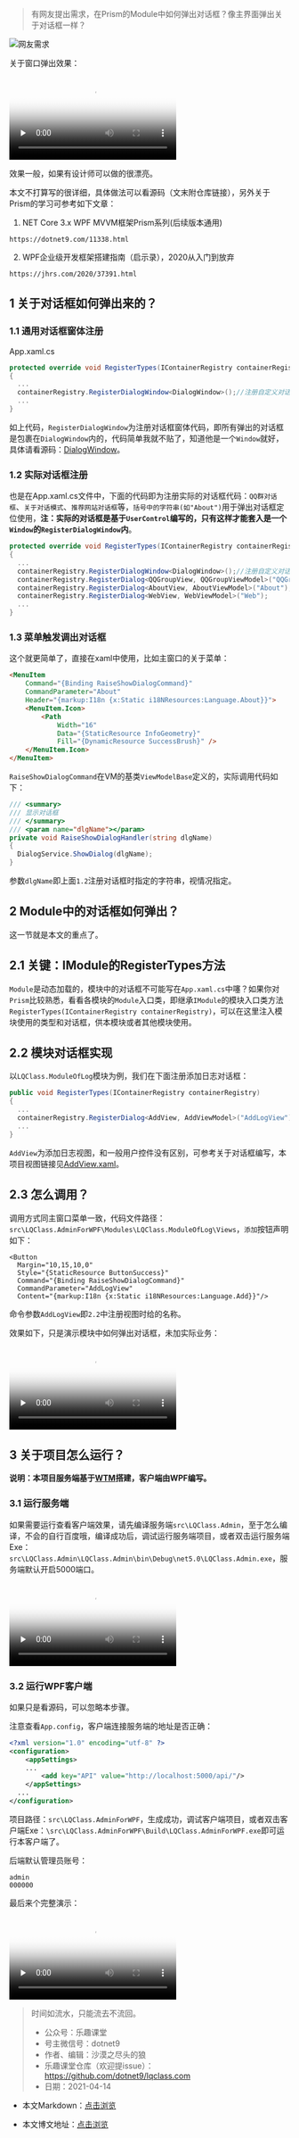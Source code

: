 >有网友提出需求，在Prism的Module中如何弹出对话框？像主界面弹出关于对话框一样？

![网友需求](https://img1.d9tools.com/2021/04/0401.png)

关于窗口弹出效果：

<video id="video" controls="" preload="none" poster="https://img1.d9tools.com/2021/04/0403.png">
  <source id="mp4" src="https://img1.d9tools.com/2021/04/0402.mp4" type="video/mp4">
</video>

效果一般，如果有设计师可以做的很漂亮。

本文不打算写的很详细，具体做法可以看源码（文末附仓库链接），另外关于Prism的学习可参考如下文章：

1. NET Core 3.x WPF MVVM框架Prism系列(后续版本通用)

```shell
https://dotnet9.com/11338.html
```

2. WPF企业级开发框架搭建指南（启示录），2020从入门到放弃

```shell
https://jhrs.com/2020/37391.html
```

## 1 关于对话框如何弹出来的？

### 1.1 通用对话框窗体注册

App.xaml.cs

```C#
protected override void RegisterTypes(IContainerRegistry containerRegistry)
{
  ...
  containerRegistry.RegisterDialogWindow<DialogWindow>();//注册自定义对话框窗体
  ...
}
```

如上代码，`RegisterDialogWindow`为注册对话框窗体代码，即所有弹出的对话框是包裹在`DialogWindow`内的，代码简单我就不贴了，知道他是一个`Window`就好，具体请看源码：[DialogWindow](https://github.com/dotnet9/lqclass.com/blob/main/src/LQClass.AdminForWPF/LQClass.CustomControls/Controls/DialogWindow.xaml)。

### 1.2 实际对话框注册

也是在App.xaml.cs文件中，下面的代码即为注册实际的对话框代码：`QQ群对话框`、`关于对话模式`、`推荐网站对话框`等，`括号中的字符串(如"About")`用于弹出对话框定位使用，**注：实际的对话框是基于`UserControl`编写的，只有这样才能套入是一个`Window`的`RegisterDialogWindow`内**。

```C#
protected override void RegisterTypes(IContainerRegistry containerRegistry)
{
  ...
  containerRegistry.RegisterDialogWindow<DialogWindow>();//注册自定义对话框窗体
  containerRegistry.RegisterDialog<QQGroupView, QQGroupViewModel>("QQGroup");
  containerRegistry.RegisterDialog<AboutView, AboutViewModel>("About");
  containerRegistry.RegisterDialog<WebView, WebViewModel>("Web");
  ...
}
```

### 1.3 菜单触发调出对话框

这个就更简单了，直接在xaml中使用，比如主窗口的关于菜单：

```html
<MenuItem
    Command="{Binding RaiseShowDialogCommand}"
    CommandParameter="About"
    Header="{markup:I18n {x:Static i18NResources:Language.About}}">
    <MenuItem.Icon>
        <Path
            Width="16"
            Data="{StaticResource InfoGeometry}"
            Fill="{DynamicResource SuccessBrush}" />
    </MenuItem.Icon>
</MenuItem>
```

`RaiseShowDialogCommand`在VM的基类`ViewModelBase`定义的，实际调用代码如下：

```C#
/// <summary>
/// 显示对话框
/// </summary>
/// <param name="dlgName"></param>
private void RaiseShowDialogHandler(string dlgName)
{
  DialogService.ShowDialog(dlgName);
}
```

参数`dlgName`即上面`1.2`注册对话框时指定的字符串，视情况指定。

## 2 Module中的对话框如何弹出？

这一节就是本文的重点了。

## 2.1 关键：IModule的RegisterTypes方法

`Module`是动态加载的，模块中的对话框不可能写在`App.xaml.cs`中噻？如果你对`Prism`比较熟悉，看看各模块的`Module`入口类，即继承`IModule`的模块入口类方法`RegisterTypes(IContainerRegistry containerRegistry)`，可以在这里注入模块使用的类型和对话框，供本模块或者其他模块使用。

## 2.2 模块对话框实现

以`LQClass.ModuleOfLog`模块为例，我们在下面注册添加日志对话框：

```C#
public void RegisterTypes(IContainerRegistry containerRegistry)
{
  ...
  containerRegistry.RegisterDialog<AddView, AddViewModel>("AddLogView");
  ...
}
```

`AddView`为添加日志视图，和一般用户控件没有区别，可参考关于对话框编写，本项目视图链接见[AddView.xaml](https://github.com/dotnet9/lqclass.com/blob/main/src/LQClass.AdminForWPF/Modules/LQClass.ModuleOfLog/Views/AddView.xaml)。

## 2.3 怎么调用？

调用方式同主窗口菜单一致，代码文件路径：`src\LQClass.AdminForWPF\Modules\LQClass.ModuleOfLog\Views`，`添加`按钮声明如下：

```XAML
<Button
  Margin="10,15,10,0" 
  Style="{StaticResource ButtonSuccess}"
  Command="{Binding RaiseShowDialogCommand}"
  CommandParameter="AddLogView"
  Content="{markup:I18n {x:Static i18NResources:Language.Add}}"/>
```

命令参数`AddLogView`即`2.2`中注册视图时给的名称。

效果如下，只是演示模块中如何弹出对话框，未加实际业务：

<video id="video" controls="" preload="none" poster="https://img1.d9tools.com/2021/04/0404.png">
  <source id="mp4" src="https://img1.d9tools.com/2021/04/0405.mp4" type="video/mp4">
</video>

## 3 关于项目怎么运行？

**说明：本项目服务端基于[WTM](https://wtmdoc.walkingtec.cn/)搭建，客户端由WPF编写。**

### 3.1 运行服务端

如果需要运行查看客户端效果，请先编译服务端`src\LQClass.Admin`，至于怎么编译，不会的自行百度哦，编译成功后，调试运行服务端项目，或者双击运行服务端Exe：`src\LQClass.Admin\LQClass.Admin\bin\Debug\net5.0\LQClass.Admin.exe`，服务端默认开启5000端口。

<video id="video" controls="" preload="none" poster="https://img1.d9tools.com/2021/04/0406.png">
  <source id="mp4" src="https://img1.d9tools.com/2021/04/0407.mp4" type="video/mp4">
</video>

### 3.2 运行WPF客户端

如果只是看源码，可以忽略本步骤。

注意查看`App.config`，客户端连接服务端的地址是否正确：

```xml
<?xml version="1.0" encoding="utf-8" ?>
<configuration>
	<appSettings>
    ...
		<add key="API" value="http://localhost:5000/api/"/>
	</appSettings>
  ...
</configuration>
```

项目路径：`src\LQClass.AdminForWPF`，生成成功，调试客户端项目，或者双击客户端Exe：`\src\LQClass.AdminForWPF\Build\LQClass.AdminForWPF.exe`即可运行本客户端了。

后端默认管理员账号：

```shell
admin
000000
```

最后来个完整演示：

<video id="video" controls="" preload="none" poster="https://img1.d9tools.com/2021/04/0408.png">
  <source id="mp4" src="https://img1.d9tools.com/2021/04/0409.mp4" type="video/mp4">
</video>

> 
> 时间如流水，只能流去不流回。
> 
>- 公众号：乐趣课堂
>- 号主微信号：dotnet9
>- 作者、编辑：沙漠之尽头的狼
>- 乐趣课堂仓库（欢迎提issue）：https://github.com/dotnet9/lqclass.com
>- 日期：2021-04-14
> 

- 本文Markdown：[点击浏览](https://github.com/dotnet9/dotnet9.com/blob/develop/doc/blog_contents/uploads/2021/04/2021-04-14_01.md)

- 本文博文地址：[点击浏览](https://dotnet9.com/840)